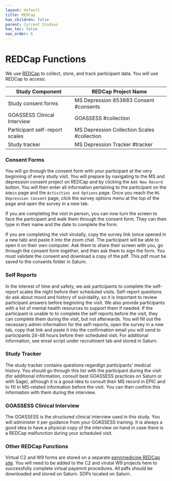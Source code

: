 ```yaml
---
layout: default
title: REDCap
has_children: false
parent: Current Studies
has_toc: false
nav_order: 6
---
```


# REDCap Functions
We use [REDCap](https://axis.med.upenn.edu/) to collect, store, and track participant data. You will use REDCap to access:

| Study Component | REDCap Project Name |
| ----------- | ----------- |
| Study consent forms | MS Depression 853883 Consent #consents |
| GOASSESS Clinical Interview | GOASSESS #collection |
| Participant self-report scales | MS Depression Collection Scales #collection |
| Study tracker | MS Depression Tracker #tracker |

### Consent Forms
You will go through the consent form with your participant at the very beginning of every study visit. You will prepare by navigating to the MS and depression consent project on REDCap and by clicking the `Add New Record` button. You will then enter all information pertaining to the participant on the `Admin` page and the `Activities and Options` page. Once you reach the `MS Depression Consent` page, click the survey options menu at the top of the page and open the survey in a new tab. 

If you are completing the visit in person, you can now turn the screen to face the participant and walk them through the consent form. They can then type in their name and the date to complete the form. 

If you are completing the visit virutally, copy the survey link (once opened in a new tab) and paste it into the zoom chat. The participant will be able to open it on their own computer. Ask them to share their screen with you, go through the consent form together, and then ask them to sign the form. You must validate the consent and download a copy of the pdf. This pdf must be saved to the consents folder in Saturn. 

### Self Reports
In the interest of time and safety, we ask participants to complete the self-report scales the night before their scheduled visits. Self-report questions do ask about mood and history of suicidality, so it is important to review participant answers before beginning the visit. We also provide participants with a list of mental health resources to support them if needed. If the participant is unable to to complete the self reports before the visit, they can complete them during the visit, but not afterwards. You will fill out the necessary admin information for the self-reports, open the survey in a new tab, copy that link and paste it into the confirmation email you will send to participants 24-48 hours before their scheduled visit. For additional information, see email script under recruitment tab and stored in Saturn.

### Study Tracker
The study tracker contains questions regardign participants' medical history. You should go through this list with the participant during the visit (for additional information, consult best GOASSESS practices on Saturn or with Sage), although it is a good idea to consult their MS record in EPIC and to fill in MS-related information before the visit. You can then confirm this information with them during the interview.

### GOASSESS Clinical Interview
The GOASSESS is the structured clinical interview used in this study. You will administer it per guidance from your GOASSESS training. It is always a good idea to have a physical copy of the interview on hand in case there is a REDCap malfunction during your scheduled visit. 

### Other REDCap Functions
Virtual C2 and W9 forms are stored on a separate [pennmedicine REDCap site](https://redcap.med.upenn.edu/). You will need to be added to the C2 and virutal W9 projects here to successfully complete virtual payemnt procedures. All pdfs should be downloaded and stored on Saturn. SOPs located on Saturn.